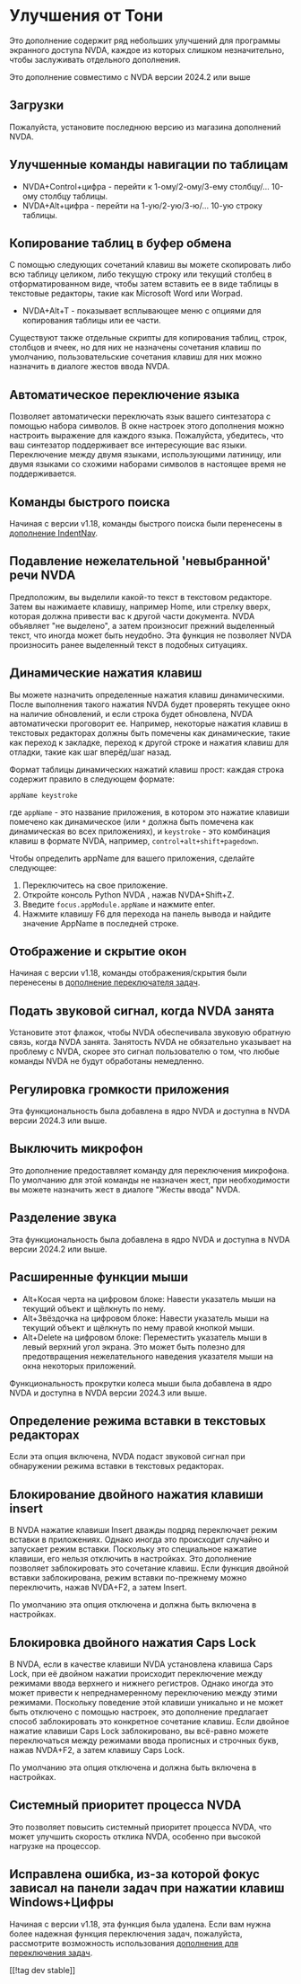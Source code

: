 # Улучшения от Тони #

Это дополнение содержит ряд небольших улучшений для программы экранного
доступа NVDA, каждое из которых слишком незначительно, чтобы заслуживать
отдельного дополнения.

Это дополнение совместимо с NVDA версии 2024.2 или выше

## Загрузки

Пожалуйста, установите последнюю версию из магазина дополнений NVDA.

## Улучшенные команды навигации по таблицам
* NVDA+Control+цифра - перейти к 1-ому/2-ому/3-ему столбцу/... 10-ому
  столбцу таблицы.
* NVDA+Alt+цифра - перейти на 1-ую/2-ую/3-ю/... 10-ую строку таблицы.

## Копирование таблиц в буфер обмена

С помощью следующих сочетаний клавиш вы можете скопировать либо всю таблицу
целиком, либо текущую строку или текущий столбец в отформатированном виде,
чтобы затем вставить ее в виде таблицы в текстовые редакторы, такие как
Microsoft Word или Worpad.

* NVDA+Alt+T - показывает всплывающее меню с опциями для копирования таблицы
  или ее части.

Существуют также отдельные скрипты для копирования таблиц, строк, столбцов и
ячеек, но для них не назначены сочетания клавиш по умолчанию,
пользовательские сочетания клавиш для них можно назначить в диалоге жестов
ввода NVDA.

## Автоматическое переключение языка
Позволяет автоматически переключать язык вашего синтезатора с помощью набора
символов. В окне настроек этого дополнения можно настроить выражение для
каждого языка. Пожалуйста, убедитесь, что ваш синтезатор поддерживает все
интересующие вас языки. Переключение между двумя языками, использующими
латиницу, или двумя языками со схожими наборами символов в настоящее время
не поддерживается.

## Команды быстрого поиска

Начиная с версии v1.18, команды быстрого поиска были перенесены в
[дополнение IndentNav](https://github.com/mltony/nvda-indent-nav).

## Подавление нежелательной 'невыбранной' речи NVDA

Предположим, вы выделили какой-то текст в текстовом редакторе. Затем вы
нажимаете клавишу, например Home, или стрелку вверх, которая должна привести
вас к другой части документа. NVDA объявляет "не выделено", а затем
произносит прежний выделенный текст, что иногда может быть неудобно. Эта
функция не позволяет NVDA произносить ранее выделенный текст в подобных
ситуациях.

## Динамические нажатия клавиш

Вы можете назначить определенные нажатия клавиш динамическими. После
выполнения такого нажатия NVDA будет проверять текущее окно на наличие
обновлений, и если строка будет обновлена, NVDA автоматически проговорит
ее. Например, некоторые нажатия клавиш в текстовых редакторах должны быть
помечены как динамические, такие как переход к закладке, переход к другой
строке и нажатия клавиш для отладки, такие как шаг вперёд/шаг назад.

Формат таблицы динамических нажатий клавиш прост: каждая строка содержит
правило в следующем формате:
```
appName keystroke
```
где `appName` - это название приложения, в котором это нажатие клавиши
помечено как динамическое (или `*` должна быть помечена как динамическая во
всех приложениях), и `keystroke` - это комбинация клавиш в формате NVDA,
например, `control+alt+shift+pagedown`.

Чтобы определить appName для вашего приложения, сделайте следующее:

1. Переключитесь на свое приложение.
2. Откройте консоль Python NVDA , нажав NVDA+Shift+Z.
3. Введите `focus.appModule.appName` и нажмите enter.
4. Нажмите клавишу F6 для перехода на панель вывода и найдите значение
   AppName в последней строке.

## Отображение и скрытие окон

Начиная с версии v1.18, команды отображения/скрытия были перенесены в
[дополнение переключателя
задач](https://github.com/mltony/nvda-task-switcher).

## Подать звуковой сигнал, когда NVDA занята

Установите этот флажок, чтобы NVDA обеспечивала звуковую обратную связь,
когда NVDA занята. Занятость NVDA не обязательно указывает на проблему с
NVDA, скорее это сигнал пользователю о том, что любые команды NVDA не будут
обработаны немедленно.

## Регулировка громкости приложения

Эта функциональность была добавлена в ядро NVDA и доступна в NVDA версии
2024.3 или выше.

## Выключить микрофон

Это дополнение предоставляет команду для переключения микрофона. По
умолчанию для этой команды не назначен жест, при необходимости вы можете
назначить жест в диалоге "Жесты ввода" NVDA.

## Разделение звука

Эта функциональность была добавлена в ядро NVDA и доступна в NVDA версии
2024.2 или выше.

## Расширенные функции мыши

* Alt+Косая черта на цифровом блоке: Навести указатель мыши на текущий
  объект и щёлкнуть по нему.
* Alt+Звёздочка на цифровом блоке: Навести указатель мыши на текущий объект
  и щёлкнуть по нему правой кнопкой мыши.
* Alt+Delete на цифровом блоке: Переместить указатель мыши в левый верхний
  угол экрана. Это может быть полезно для предотвращения нежелательного
  наведения указателя мыши на окна некоторых приложений.

Функциональность прокрутки колеса мыши была добавлена в ядро NVDA и доступна
в NVDA версии 2024.3 или выше.

## Определение режима вставки в текстовых редакторах

Если эта опция включена, NVDA подаст звуковой сигнал при обнаружении режима
вставки в текстовых редакторах.

## Блокирование двойного нажатия клавиши insert

В NVDA нажатие клавиши Insert дважды подряд переключает режим вставки в
приложениях. Однако иногда это происходит случайно и запускает режим
вставки. Поскольку это специальное нажатие клавиши, его нельзя отключить в
настройках. Это дополнение позволяет заблокировать это сочетание
клавиш. Если функция двойной вставки заблокирована, режим вставки
по-прежнему можно переключить, нажав NVDA+F2, а затем Insert.

По умолчанию эта опция отключена и должна быть включена в настройках.

## Блокировка двойного нажатия Caps Lock

В NVDA, если в качестве клавиши NVDA установлена клавиша Caps Lock, при её
двойном нажатии происходит переключение между режимами ввода верхнего и
нижнего регистров. Однако иногда это может привести к непреднамеренному
переключению между этими режимами. Поскольку поведение этой клавиши
уникально и не может быть отключено с помощью настроек, это дополнение
предлагает способ заблокировать это конкретное сочетание клавиш. Если
двойное нажатие клавиши Caps Lock заблокировано, вы всё-равно можете
переключаться между режимами ввода прописных и строчных букв, нажав NVDA+F2,
а затем клавишу Caps Lock.

По умолчанию эта опция отключена и должна быть включена в настройках.

## Системный приоритет процесса NVDA

Это позволяет повысить системный приоритет процесса NVDA, что может улучшить
скорость отклика NVDA, особенно при высокой нагрузке на процессор.

## Исправлена ошибка, из-за которой фокус зависал на панели задач при нажатии клавиш Windows+Цифры

Начиная с версии v1.18, эта функция была удалена. Если вам нужна более
надежная функция переключения задач, пожалуйста, рассмотрите возможность
использования [дополнения для переключения
задач](https://github.com/mltony/nvda-task-switcher).

[[!tag dev stable]]

[1]: https://www.nvaccess.org/addonStore/legacy?file=tonysEnhancements
